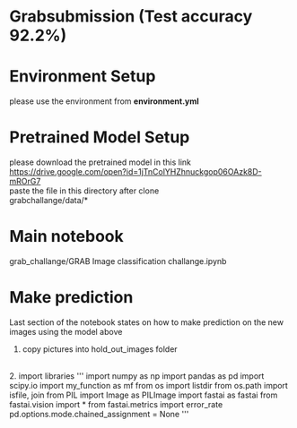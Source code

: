 # Grabsubmission (Test accuracy 92.2%)
# Environment Setup<br>
please use the environment from **environment.yml**<br>
# Pretrained Model Setup<br>
please download the pretrained model in this link <br>
https://drive.google.com/open?id=1jTnColYHZhnuckgop06OAzk8D-mROrG7 <br>
paste the file in this directory after clone <br> 
grabchallange/data/*
# Main notebook<br>
grab_challange/GRAB Image classification challange.ipynb
# Make prediction
Last section of the notebook states on how to make prediction on the new images using the model above<br>
1. copy pictures into hold_out_images folder<br>
<br>
2. import libraries
'''
import numpy as np
import pandas as pd
import scipy.io
import my_function as mf
from os import listdir
from os.path import isfile, join
from PIL import Image as PILImage
import fastai as fastai
from fastai.vision import *
from fastai.metrics import error_rate
pd.options.mode.chained_assignment = None
'''
